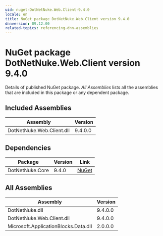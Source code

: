 ```yaml
---
uid: nuget-DotNetNuke.Web.Client-9.4.0
locale: en
title: NuGet package DotNetNuke.Web.Client version 9.4.0
dnnversion: 09.12.00
related-topics: referencing-dnn-assemblies
---
```


# NuGet package DotNetNuke.Web.Client version 9.4.0
Details of published NuGet package.
*All Assemblies* lists all the assemblies that are included in this package or any dependent package.

## Included Assemblies

|Assembly|Version|
|---|---|
|DotNetNuke.Web.Client.dll|9.4.0.0|

## Dependencies

|Package|Version|Link|
|---|---|---|
|DotNetNuke.Core|9.4.0|[NuGet](https://www.nuget.org/packages/DotNetNuke.Core/9.4.0)|

## All Assemblies

|Assembly|Version|
|---|---|
|DotNetNuke.dll|9.4.0.0|
|DotNetNuke.Web.Client.dll|9.4.0.0|
|Microsoft.ApplicationBlocks.Data.dll|2.0.0.0|

